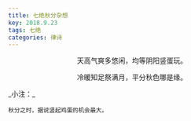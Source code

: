 ```yaml
---
title: 七绝秋分杂想
key: 2018.9.23
tags: 七绝
categories: 律诗
---
```


<p align="center">天高气爽多悠闲，均等阴阳竖蛋玩。
</p>
<p align="center">冷暖知足祭满月，平分秋色哪是缘。
</p>
_小注：_

```
秋分之时，据说竖起鸡蛋的机会最大。
```